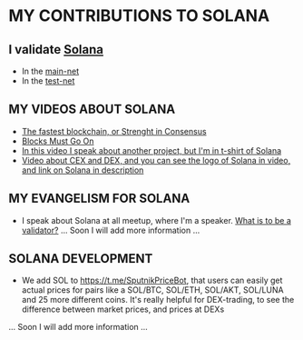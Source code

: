 # MY CONTRIBUTIONS TO SOLANA

## I validate [Solana](https://solana.com)

- In the [main-net](https://www.validators.app/validators/mainnet/9PViHDmiezXQfeYDveJrcfkXCQVCcsfhpo32cjHUeZVj)
- In the [test-net](https://www.validators.app/validators/testnet/HZX4MWsSDzRerGuV6kgtj5sGM3dcX9doaiN7qr5y9MAw)

## MY VIDEOS ABOUT SOLANA

- [The fastest blockchain, or Strenght in Consensus](https://youtu.be/00qqPGOwpTg)
- [Blocks Must Go On](https://youtu.be/a90VyAxoGyY)
- [In this video I speak about another project, but I'm in t-shirt of Solana](https://youtu.be/0JDAcUF1iUo)
- [Video about CEX and DEX, and you can see the logo of Solana in video, and link on Solana in description](https://youtu.be/wKQ7NyRD4ZQ?t=695)

## MY EVANGELISM FOR SOLANA

- I speak about Solana at all meetup, where I'm a speaker. [What is to be a validator?](https://youtu.be/KKRWpayLAf8?t=190)
... Soon I will add more information ...

## SOLANA DEVELOPMENT

- We add SOL to https://t.me/SputnikPriceBot, that users can easily get actual prices for pairs like a SOL/BTC, SOL/ETH, SOL/AKT, SOL/LUNA and 25 more different coins. It's really helpful for DEX-trading, to see the difference between market prices, and prices at DEXs

... Soon I will add more information ...
